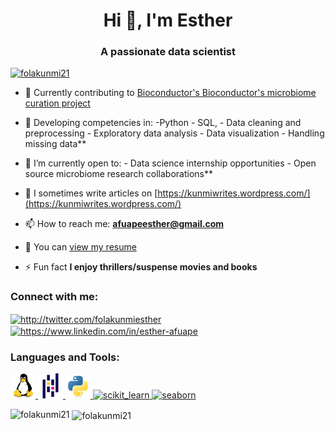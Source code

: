 <h1 align="center">Hi 👋, I'm Esther</h1>
<h3 align="center">A passionate data scientist</h3>

<p align="left"> <a href="https://github.com/ryo-ma/github-profile-trophy"><img src="https://github-profile-trophy.vercel.app/?username=folakunmi21" alt="folakunmi21" /></a> </p>

- 🧪 Currently contributing to [Bioconductor's Bioconductor's microbiome curation project](https://bugsigdb.org/Main_Page)

- 🌱 Developing competencies in:
        -Python
        - SQL,
        - Data cleaning and preprocessing
        - Exploratory data analysis
        - Data visualization
        - Handling missing data**

- 👯 I’m currently open to:
        - Data science internship opportunities
        - Open source microbiome research collaborations**

- 📝 I sometimes write articles on [https://kunmiwrites.wordpress.com/](https://kunmiwrites.wordpress.com/)

- 📫 How to reach me: **afuapeesther@gmail.com**

- 📄  You can [view my resume](https://drive.google.com/file/d/1YUF_JMOdzjo5zfX9zx6_sZrXOcWzgrN8/view?usp=drive_link)

- ⚡ Fun fact **I enjoy thrillers/suspense movies and books**

<h3 align="left">Connect with me:</h3>
<p align="left">
<a href="https://twitter.com/http://twitter.com/folakunmiesther" target="blank"><img align="center" src="https://raw.githubusercontent.com/rahuldkjain/github-profile-readme-generator/master/src/images/icons/Social/twitter.svg" alt="http://twitter.com/folakunmiesther" height="30" width="40" /></a>
<a href="https://linkedin.com/in/https://www.linkedin.com/in/esther-afuape" target="blank"><img align="center" src="https://raw.githubusercontent.com/rahuldkjain/github-profile-readme-generator/master/src/images/icons/Social/linked-in-alt.svg" alt="https://www.linkedin.com/in/esther-afuape" height="30" width="40" /></a>
</p>

<h3 align="left">Languages and Tools:</h3>
<p align="left"> <a href="https://www.linux.org/" target="_blank" rel="noreferrer"> <img src="https://raw.githubusercontent.com/devicons/devicon/master/icons/linux/linux-original.svg" alt="linux" width="40" height="40"/> </a> <a href="https://pandas.pydata.org/" target="_blank" rel="noreferrer"> <img src="https://raw.githubusercontent.com/devicons/devicon/2ae2a900d2f041da66e950e4d48052658d850630/icons/pandas/pandas-original.svg" alt="pandas" width="40" height="40"/> </a> <a href="https://www.python.org" target="_blank" rel="noreferrer"> <img src="https://raw.githubusercontent.com/devicons/devicon/master/icons/python/python-original.svg" alt="python" width="40" height="40"/> </a> <a href="https://scikit-learn.org/" target="_blank" rel="noreferrer"> <img src="https://upload.wikimedia.org/wikipedia/commons/0/05/Scikit_learn_logo_small.svg" alt="scikit_learn" width="40" height="40"/> </a> <a href="https://seaborn.pydata.org/" target="_blank" rel="noreferrer"> <img src="https://seaborn.pydata.org/_images/logo-mark-lightbg.svg" alt="seaborn" width="40" height="40"/> </a> </p>

<p><img align="left" src="https://github-readme-stats.vercel.app/api/top-langs?username=folakunmi21&show_icons=true&locale=en&layout=compact" alt="folakunmi21" /></p>

<p>&nbsp;<img align="center" src="https://github-readme-stats.vercel.app/api?username=folakunmi21&show_icons=true&locale=en" alt="folakunmi21" /></p>
